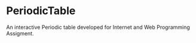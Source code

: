# PeriodicTable
An interactive Periodic table developed for Internet and Web Programming Assigment.
